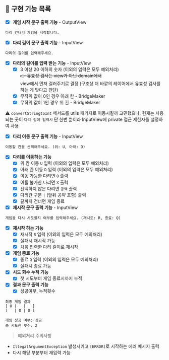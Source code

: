 ## 📝 구현 기능 목록

- [x] **게임 시작 문구 출력 기능** - OutputView

```
다리 건너기 게임을 시작합니다.
```

- [x] **다리 길이 문구 출력 기능** - InputView

```
다리의 길이를 입력해주세요.
```

- [x] **다리의 길이를 입력 받는 기능** - InputView
    - [x] 3 이상 20 이하의 숫자 (이외의 입력은 모두 예외처리)  
  ~~👉 유효성 검사는 view가 아닌 domain에서~~  
  view에서 먼저 걸러주기로 결정 (구조상 더 바깥의 레이어에서 유효성 검사를 하는 게 맞다고 판단)
    - [x] 무작위 값이 0인 경우 아래 칸 - BridgeMaker
    - [x] 무작위 값이 1인 경우 위 칸 - BridgeMaker

⚠️ `convertStringtoInt` 메서드를 utils 패키지로 이동시킬까 고민했으나, 현재는 사용되는 곳이 `다리 길이 입력시` 단 한번 뿐이라 InputView에 private 접근 제한자를 설정하여 사용

- [x] **다리 이동 문구 출력 기능** - InputView

```
이동할 칸을 선택해주세요. (위: U, 아래: D)
```

- [x] **다리를 이동하는 기능**
    - [x] 위 칸 이동 `U` 입력 (이외의 입력은 모두 예외처리)
    - [x] 아래 칸 이동 `D` 입력 (이외의 입력은 모두 예외처리)
    - [x] 이동 가능한 다리면 `O` 출력
    - [x] 이돌 불가한 다리면 `X` 출력
    - [x] 선택하지 않은 다리면 `공백` 출력
    - [x] 다리칸 구분 ` | ` (앞뒤 공뱍 포함) 출력
    - [x] 끝까지 건너면 게임 종료

- [x] **재시작 문구 출력 기능** - InputView

```
게임을 다시 시도할지 여부를 입력해주세요. (재시도: R, 종료: Q)
```

- [x] **재시작 하는 기능**
    - [x] 재시작 `R` 입력 (이외의 입력은 모두 예외처리)
    - [x] 실패시 재시작 가능
    - [x] 처음 입력한 다리 길이로 재시작

- [x] **게임 종료 기능**
    - [x] 종료 `Q` 입력 (이외의 입력은 모두 예외처리)
    - [x] 실패시 종료 가능

- [x] **시도 회수 누적 기능**
    - [x] 첫 시도부터 게임 종료시까지 누적

- [x] **결과 문구 출력 기능**
    - [x] 성공여부, 누적횟수

```
최종 게임 결과
[ O |   |   ]
[   | O | O ]

게임 성공 여부: 성공
총 시도한 횟수: 2
```

> 예외처리 주의사항

- `IllegalArgumentException` 발생시키고 `[ERROR]`로 시작하는 에러 메시지 출력
- 다시 해당 부분부터 재입력 가능